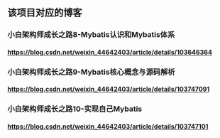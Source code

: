 ## 该项目对应的博客
### 小白架构师成长之路8-Mybatis认识和Mybatis体系
#### https://blog.csdn.net/weixin_44642403/article/details/103646364
### 小白架构师成长之路9-Mybatis核心概念与源码解析
#### https://blog.csdn.net/weixin_44642403/article/details/103747091
### 小白架构师成长之路10-实现自己Mybatis
#### https://blog.csdn.net/weixin_44642403/article/details/103747101
